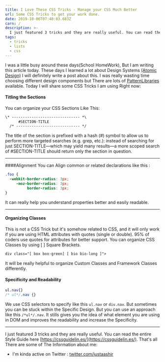 ```yaml
---
title: I Love These CSS Tricks - Manage your CSS Much Better
url: Some CSS Tricks to get your work done.
date: 2019-10-06T07:40:03.683Z
carn: /
description: >-
  I just featured 3 tricks and they are really useful. You can read the entire Style Guide here
tags:
  - tricks
  - lists
  - css
---
```

I was a little busy around these days(School HomeWork), But I am writing this article today. These days I learned a lot about Design Systems [(Atomic Design)](https://bradfrost.com/blog/post/atomic-web-design/) I will definitely write a post about this. I was really wasting time choosing different design components but There are lots of [PatternLibraries](https://www.styleguides.io) available. Today I will share some CSS Tricks I am using Right now:
#### Titling the Sections
You can organize your CSS Sections Like This:

```html
\* ------------------------------- *\
      #SECTION-TITLE
  /* ----------------------------- */
```
The title of the section is prefixed with a hash (#) symbol to allow us to perform more targeted searches (e.g. grep, etc.): instead of searching for just SECTION-TITLE—which may yield many results—a more scoped search of #SECTION-TITLE should return only the section in question.

----
####Alignment
You can Align common or related declarations like this :

```css
.foo {
  -webkit-border-radius: 3px;
     -moz-border-radius: 3px;
          border-radius: 3px;
}
```
It can really help you understand properties better and easily readable.

----
#### Organizing Classes
This is not a CSS Trick but it's somehow related to CSS, and it will only work if you are using HTML attributes with quotes (single or double). 95% of coders use quotes for attributes for better support. You can organize CSS Classes by using [ ] Square Brackets.

```html
div class="[ box box-green] [ bio bio-long ]">
```

It will be really helpful to organize Custom Classes and Framework Classes differently.

#### Specificity and Readability
```css
ul.nav{}
/* ul*/.nav {}
```
We use CSS selectors to specify like this `ul.nav` or `div.nav`. But sometimes you can be stuck within the Specific Design. But you can use an approach like this `/*ul*/.nav`. It stills gives you the idea of what element you are using in DOM and improves the readability and increase the Specificity.

---
I just featured 3 tricks and they are really useful. You can read the entire Style Guide here [https://cssguidelin.es/](https://cssguidelin.es/). That's all There are some of The Information about me:
 - I'm kinda active on Twitter : [twitter.com/justaashir](https://twitter.com/justaashir)
